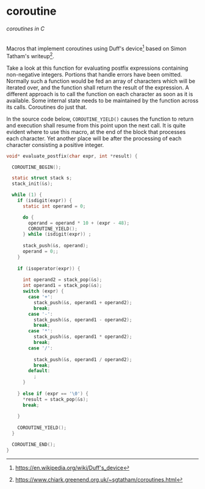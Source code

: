 # coroutine

###### coroutines in C

Macros that implement coroutines using Duff's device[^1] based on Simon Tatham's writeup[^2].

Take a look at this function for evaluating postfix expressions containing non-negative integers. Portions that handle errors have been omitted. Normally such a function would be fed an array of characters which will be iterated over, and the function shall return the result of the expression. A different approach is to call the function on each character as soon as it is available. Some internal state needs to be maintained by the function across its calls. Coroutines do just that.

In the source code below, `COROUTINE_YIELD()` causes the function to return and execution shall resume from this point upon the next call. It is quite evident where to use this macro, at the end of the block that processes each character. Yet another place will be after the processing of each character consisting a positive integer.

```c
void* evaluate_postfix(char expr, int *result) {

  COROUTINE_BEGIN();

  static struct stack s;
  stack_init(&s);

  while (1) {
    if (isdigit(expr)) {
      static int operand = 0;

      do {
        operand = operand * 10 + (expr - 48);
        COROUTINE_YIELD();
      } while (isdigit(expr)) ;
    
      stack_push(&s, operand);
      operand = 0;;
    }
    
    if (isoperator(expr)) {
    
      int operand2 = stack_pop(&s);
      int operand1 = stack_pop(&s);
      switch (expr) {
        case '+':
          stack_push(&s, operand1 + operand2);
          break;
        case '-':
          stack_push(&s, operand1 - operand2);
          break;
        case '*':
          stack_push(&s, operand1 * operand2);
          break;
        case '/':
    
          stack_push(&s, operand1 / operand2);
          break;
        default:
          ;
      }
    
    } else if (expr == '\0') {
      *result = stack_pop(&s);
      break;
    
    }
    
    COROUTINE_YIELD();
  }

  COROUTINE_END();
}
```


[^1]: https://en.wikipedia.org/wiki/Duff's_device
[^2]: https://www.chiark.greenend.org.uk/~sgtatham/coroutines.html
